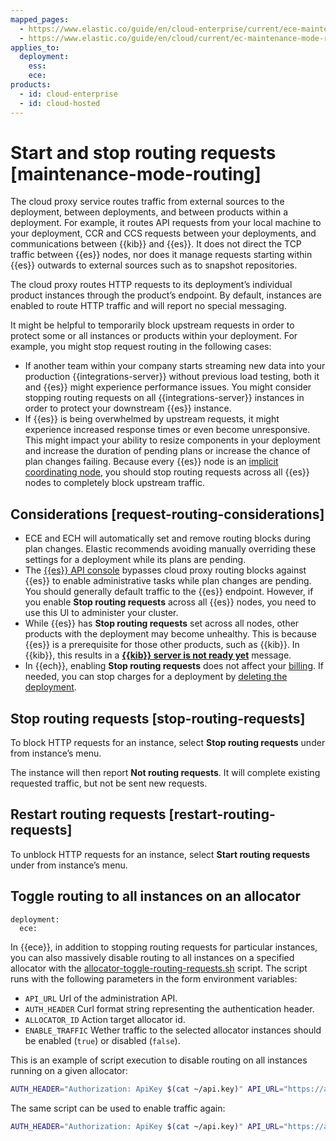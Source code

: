 ```yaml
---
mapped_pages:
  - https://www.elastic.co/guide/en/cloud-enterprise/current/ece-maintenance-mode-routing.html
  - https://www.elastic.co/guide/en/cloud/current/ec-maintenance-mode-routing.html
applies_to:
  deployment:
    ess:
    ece:
products:
  - id: cloud-enterprise
  - id: cloud-hosted
---
```


# Start and stop routing requests [maintenance-mode-routing]

The cloud proxy service routes traffic from external sources to the deployment, between deployments, and between products within a deployment. For example, it routes API requests from your local machine to your deployment, CCR and CCS requests between your deployments, and communications between {{kib}} and {{es}}. It does not direct the TCP traffic between {{es}} nodes, nor does it manage requests starting within {{es}} outwards to external sources such as to snapshot repositories.

The cloud proxy routes HTTP requests to its deployment’s individual product instances through the product’s endpoint. By default, instances are enabled to route HTTP traffic and will report no special messaging.

It might be helpful to temporarily block upstream requests in order to protect some or all instances or products within your deployment. For example, you might stop request routing in the following cases:

* If another team within your company starts streaming new data into your production {{integrations-server}} without previous load testing, both it and {{es}} might experience performance issues. You might consider stopping routing requests on all {{integrations-server}} instances in order to protect your downstream {{es}} instance.
* If {{es}} is being overwhelmed by upstream requests, it might experience increased response times or even become unresponsive. This might impact your ability to resize components in your deployment and increase the duration of pending plans or increase the chance of plan changes failing. Because every {{es}} node is an [implicit coordinating node](/deploy-manage/distributed-architecture/clusters-nodes-shards/node-roles.md#node-roles-list), you should stop routing requests across all {{es}} nodes to completely block upstream traffic.

## Considerations [request-routing-considerations]

* ECE and ECH will automatically set and remove routing blocks during plan changes. Elastic recommends avoiding manually overriding these settings for a deployment while its plans are pending.
* The [{{es}} API console](/explore-analyze/query-filter/tools/console.md) bypasses cloud proxy routing blocks against {{es}} to enable administrative tasks while plan changes are pending. You should generally default traffic to the {{es}} endpoint. However, if you enable **Stop routing requests** across all {{es}} nodes, you need to use this UI to administer your cluster.
* While {{es}} has **Stop routing requests** set across all nodes, other products with the deployment may become unhealthy. This is because {{es}} is a prerequisite for those other products, such as {{kib}}. In {{kib}}, this results in a [**{{kib}} server is not ready yet**](/troubleshoot/kibana/error-server-not-ready.md) message.
* In {{ech}}, enabling **Stop routing requests** does not affect your [billing](/deploy-manage/cloud-organization/billing.md). If needed, you can stop charges for a deployment by [deleting the deployment](/deploy-manage/uninstall/delete-a-cloud-deployment.md).

## Stop routing requests [stop-routing-requests]

To block HTTP requests for an instance, select **Stop routing requests** under from instance’s menu.

The instance will then report **Not routing requests**. It will complete existing requested traffic, but not be sent new requests.

## Restart routing requests [restart-routing-requests]

To unblock HTTP requests for an instance, select **Start routing requests** under from instance’s menu.

## Toggle routing to all instances on an allocator
```{applies_to}
deployment:
  ece:
```
In {{ece}}, in addition to stopping routing requests for particular instances, you can also massively disable routing to all instances on a specified allocator with the [allocator-toggle-routing-requests.sh](https://download.elastic.co/cloud/allocator-toggle-routing-requests.sh) script. The script runs with the following parameters in the form environment variables:

* `API_URL` Url of the administration API.
* `AUTH_HEADER` Curl format string representing the authentication header.
* `ALLOCATOR_ID` Action target allocator id.
* `ENABLE_TRAFFIC` Wether traffic to the selected allocator instances should be enabled (`true`) or disabled (`false`).

This is an example of script execution to disable routing on all instances running on a given allocator:

```bash
AUTH_HEADER="Authorization: ApiKey $(cat ~/api.key)" API_URL="https://adminconsole:12443" ALLOCATOR_ID="192.168.44.10" ENABLE_TRAFFIC=false ./allocator-toggle-routing-requests.sh
```

The same script can be used to enable traffic again:

```bash
AUTH_HEADER="Authorization: ApiKey $(cat ~/api.key)" API_URL="https://adminconsole:12443" ALLOCATOR_ID="192.168.44.10" ENABLE_TRAFFIC=true ./allocator-toggle-routing-requests.sh
```
